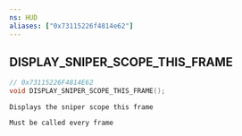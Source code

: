 ```yaml
---
ns: HUD
aliases: ["0x73115226f4814e62"]
---
```

## DISPLAY_SNIPER_SCOPE_THIS_FRAME

```c
// 0x73115226F4814E62
void DISPLAY_SNIPER_SCOPE_THIS_FRAME();
```

```
Displays the sniper scope this frame

Must be called every frame
```
